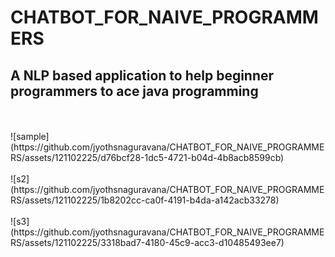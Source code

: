 # CHATBOT_FOR_NAIVE_PROGRAMMERS
<h2>A NLP based application to help beginner programmers to ace java programming</h2> <br/><br/>
![sample](https://github.com/jyothsnaguravana/CHATBOT_FOR_NAIVE_PROGRAMMERS/assets/121102225/d76bcf28-1dc5-4721-b04d-4b8acb8599cb) 
<br/><br/> 
![s2](https://github.com/jyothsnaguravana/CHATBOT_FOR_NAIVE_PROGRAMMERS/assets/121102225/1b8202cc-ca0f-4191-b4da-a142acb33278) 
<br/><br/> 
![s3](https://github.com/jyothsnaguravana/CHATBOT_FOR_NAIVE_PROGRAMMERS/assets/121102225/3318bad7-4180-45c9-acc3-d10485493ee7)

